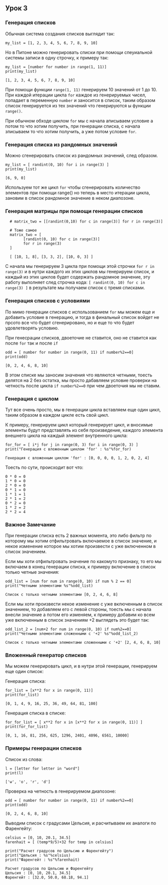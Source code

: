 ## Урок 3

### Генерация списков
Обычная система создания списков выглядит так:

    my_list = [1, 2, 3, 4, 5, 6, 7, 8, 9, 10]

Но в Питоне можно генерировать списки при помощи спеуиальной 
системы записи в одну строчку, к примеру так:

    my_list = [number for number in range(1, 11)]
    print(my_list)

    [1, 2, 3, 4, 5, 6, 7, 8, 9, 10]

При помощи функции `range(1, 11)` генерируем 10 значений от 1 до 10.
При каждой итерации цикла `for` каждое из генерируемых чисел, попадает
в переменную `number` и заносится в список, таким образом список 
генерируется из тех значений что генерируются ы функции `range()`.

При обычном обходе циклом `for` мы с начала аписываем условие а потом
то что хотим получить, при генерации списка, с начала зписываем то что
хотим получить, а уже потом условие `for`.


### Генерация списка из рандомных значений
Можно сгенерировать список из рандомных значений, след образом.

    my_list = [ randint(0, 10) for i in range(3) ]
    print(my_list)

    [6, 9, 0]

Используем тот же цикл `for` чтобы сгенерировать количество элементов
при помощи range() но теперь в место итерации цикла, зановим в список
рандомное значение в неком диапозоне.

### Генерация матрицы при помощи генерации списков

      # matrix_two = [[randint(0,10) for c in range(3)] for r in range(3)]

      # Тоже самое
      matrix_two = [ 
            [randint(0, 10) for c in range(3)] 
            for r in range(3) 
      ]

      [ [10, 1, 8], [3, 3, 2], [10, 0, 3] ]

С начала мы генерируем 3 цикла при помощи этой строчки `for r in range(3)`
и в нутри каждого их этих циклов мы генерируем список, и каждый из этих
циклов будет содержать рандомное значение, эту работу выполняет след 
строчка кода: `[ randint(0, 10) for c in range(3) ]` в результате мы
получаем список с тремя списками.

### Генерация списков с условиями
По мимо генерации списков с использованием `for` мы можем еще и добавить 
условие в генерацию, и тогда в финальный список войдет не прсото все что 
будет сгенерировано, но и еще то что будет удовлетворять условию. 

При генесрации списков, двоеточие не ставится, оно не ставится как 
после `for` так и после `if`

    odd = [ number for number in range(0, 11) if number%2==0]
    print(odd)

    [0, 2, 4, 6, 8, 10]

В этом списке мы заносим значения что являются четными, тоесть делятся 
на 2 без остатка, мы просто дабавляем условие проверки на четность 
после цикла `if number%2==0` при чем двоеточия мы не ставим.

### Генерация с циклом
Тут все очень просто, мы в генерации цикла вставляем еще один цикл,
таким образом в каждом цикле есть свой цикл.

К примеру, генерируем цикл который генерирует цикл, и вносимые элементы
будут представлять из себя произведение, каждого элемента внешнего цикла 
на каждый элемент внутренного цикла:

    for_for = [ i*j for j in range(0, 3) for i in range(0, 3) ]
    print("Генерация с вложенным циклом 'for' : %s"%for_for)

    Генерация с вложенным циклом 'for' : [0, 0, 0, 0, 1, 2, 0, 2, 4]

Тоесть по сути, происходит вот что:

    0 * 0 = 0
    1 * 0 = 0
    2 * 0 = 0
    0 * 1 = 0
    1 * 1 = 1
    2 * 1 = 2
    0 * 2 = 0
    1 * 2 = 2
    2 * 2 = 4

### Важное Замечание
При генерации списка есть 2 важных момента, это либо фильтр по 
которому мы хотим отфильтровать включаемое в список значение, и 
некое изменение которое мы хотим произвести с уже включенном в список
значением.

Если мы хоти отфильтровать значение по какомуто признаку, то его мы 
включаем в конец генерации списка, к примеру включение в список
только четные значения:

    odd_list = [num for num in range(0, 10) if num % 2 == 0]
    print("Четными элементами %s"%odd_list)

    Список с только четными элементами [0, 2, 4, 6, 8]

Если мы хоти произвести некое изменение с уже включенным в список 
значением, то добавляем его с левой стороны, тоесть мы с начала внесли
значение а потом его изменяем, к примеру добавим ко всем уже включенным 
в список значениям +2 выглядеть это будет так:

    odd_list_2 = [num+2 for num in range(0, 10) if num%2==0]
    print("Четными элементами сложенными с '+2' %s"%odd_list_2)    

    Список с только четными элементами сложенными с '+2' [2, 4, 6, 8, 10]

### Вложенный генератор списков
Мы можем генерировать цикл, и в нутри этой генерации, генерируем еще
один список:

Генерация списка:
    
    for_list = [x**2 for x in range(0, 11)]
    print(for_list)    

    [0, 1, 4, 9, 16, 25, 36, 49, 64, 81, 100]

Генерация списка в списке:

    for_for_list = [ x**2 for x in [x**2 for x in range(0, 11)] ]
    print(for_for_list)

    [0, 1, 16, 81, 256, 625, 1296, 2401, 4096, 6561, 10000]

### Примеры генерации списков
Список из слова:

    l = [letter for letter in "word"]
    print(l)

    ['w', 'o', 'r', 'd']

Проверка на четность в генерируемом диапозоне:

    odd = [ number for number in range(0, 11) if number%2==0]
    print(odd)

    [0, 2, 4, 6, 8, 10]

Выводим список с градусами Цельсия, и расчитываем их аналоги 
по Фаренгейту:

    celsius = [0, 10, 20.1, 34.5]
    farenhait = [ (temp*9/5)+32 for temp in celsius]

    print("Расчет градусов по Цельсию и Фаренгейту")
    print("Цельсия : %s"%celsius)
    print("Фаренгейт : %s"%farenhait)

    Расчет градусов по Цельсию и Фаренгейту
    Цельсия : [0, 10, 20.1, 34.5]
    Фаренгейт : [32.0, 50.0, 68.18, 94.1]







